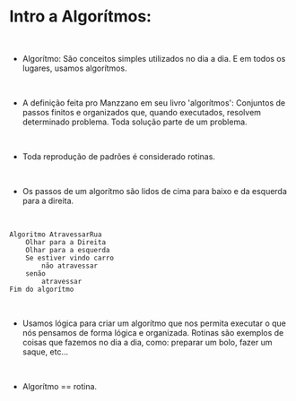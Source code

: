 # Intro a Algorítmos:
<br>

- Algorítmo: São conceitos simples utilizados no dia a dia. E em todos os lugares, usamos algorítmos.
<br>

- A definição feita pro Manzzano em seu livro 'algorítmos': Conjuntos de passos finitos e organizados que, quando executados, resolvem determinado problema. Toda solução parte de um problema.
<br>

- Toda reprodução de padrões é considerado rotinas.
<br>

- Os passos de um algorítmo são lidos de cima para baixo e da esquerda para a direita.
<br>

~~~Exemplo
Algoritmo AtravessarRua
    Olhar para a Direita
    Olhar para a esquerda
    Se estiver vindo carro
        não atravessar
    senão
        atravessar
Fim do algorítmo
~~~
<br>

- Usamos lógica para criar um algorítmo que nos permita executar o que nós pensamos de forma lógica e organizada. Rotinas são exemplos de coisas que fazemos no dia a dia, como: preparar um bolo, fazer um saque, etc...
<br>

- Algorítmo == rotina.
<br>

